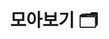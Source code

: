 ---
layout: "collection"
searchHidden: true
title: "모아보기 🗂️"
description: "공부하면서 정리한 것들 모아보기. 📒"
url: "/collection/"
summary: collection
useCategory: false # Priority 1
useTag: false # Priority 2
menu:
  - title: "📄 Effective Java 3/E"
    description: "Effective Java 3/E을 학습하면서 정리한 내용입니다."
    url: "/tags/effective-java-3/e/"
    cover:
      hidden: false
      image: "/logo/logo-java.png"
      alt: "이펙티브 자바"
  - title: "📄 JPA"
    description: "JPA를 학습하면서 정리한 내용입니다."
    url: "/tags/jpa/"
    cover:
      hidden: false
      image: ""
      alt: ""
---
